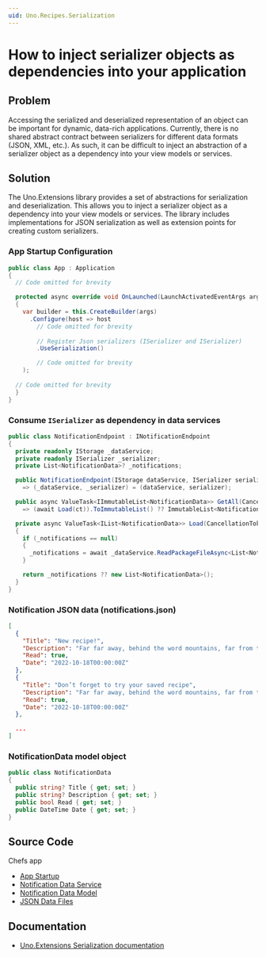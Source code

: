 ```yaml
---
uid: Uno.Recipes.Serialization
---
```


# How to inject serializer objects as dependencies into your application

## Problem

Accessing the serialized and deserialized representation of an object can be important for dynamic, data-rich applications. Currently, there is no shared abstract contract between serializers for different data formats (JSON, XML, etc.). As such, it can be difficult to inject an abstraction of a serializer object as a dependency into your view models or services.

## Solution

The Uno.Extensions library provides a set of abstractions for serialization and deserialization. This allows you to inject a serializer object as a dependency into your view models or services. The library includes implementations for JSON serialization as well as extension points for creating custom serializers.

### App Startup Configuration

```csharp
public class App : Application
{
  // Code omitted for brevity

  protected async override void OnLaunched(LaunchActivatedEventArgs args)
  {
    var builder = this.CreateBuilder(args)
      .Configure(host => host
        // Code omitted for brevity
        
        // Register Json serializers (ISerializer and ISerializer)
        .UseSerialization()

        // Code omitted for brevity
    );
  
  // Code omitted for brevity
  }
}
```

### Consume `ISerializer` as dependency in data services

```csharp
public class NotificationEndpoint : INotificationEndpoint
{
  private readonly IStorage _dataService;
  private readonly ISerializer _serializer;
  private List<NotificationData>? _notifications;

  public NotificationEndpoint(IStorage dataService, ISerializer serializer)
    => (_dataService, _serializer) = (dataService, serializer);

  public async ValueTask<IImmutableList<NotificationData>> GetAll(CancellationToken ct)
    => (await Load(ct)).ToImmutableList() ?? ImmutableList<NotificationData>.Empty;

  private async ValueTask<IList<NotificationData>> Load(CancellationToken ct)
  {
    if (_notifications == null)
    {
      _notifications = await _dataService.ReadPackageFileAsync<List<NotificationData>>(_serializer, "notifications.json")
    }

    return _notifications ?? new List<NotificationData>();
  }
}
```

### Notification JSON data (notifications.json)

```json
﻿[
  {
    "Title": "New recipe!",
    "Description": "Far far away, behind the word mountains, far from the countries.",
    "Read": true,
    "Date": "2022-10-18T00:00:00Z"
  },
  {
    "Title": "Don’t forget to try your saved recipe",
    "Description": "Far far away, behind the word mountains, far from the countries.",
    "Read": true,
    "Date": "2022-10-18T00:00:00Z"
  },

  ...
]
```

### NotificationData model object

```csharp
public class NotificationData
{
  public string? Title { get; set; }
  public string? Description { get; set; }
  public bool Read { get; set; }
  public DateTime Date { get; set; }
}
```

## Source Code

Chefs app

- [App Startup](https://github.com/unoplatform/uno.chefs/blob/a623c4e601f705621eb9ae622aa6e0f6984ee415/src/Chefs/App.cs#L43)
- [Notification Data Service](https://github.com/unoplatform/uno.chefs/blob/a623c4e601f705621eb9ae622aa6e0f6984ee415/src/Chefs/Services/Endpoints/NotificationEndpoint.cs#L6)
- [Notification Data Model](https://github.com/unoplatform/uno.chefs/blob/a623c4e601f705621eb9ae622aa6e0f6984ee415/src/Chefs/Data/Entities/NotificationData.cs)
- [JSON Data Files](https://github.com/unoplatform/uno.chefs/tree/a623c4e601f705621eb9ae622aa6e0f6984ee415/src/Chefs/Data/AppData)

## Documentation

- [Uno.Extensions Serialization documentation](xref:Uno.Extensions.Serialization.Overview)